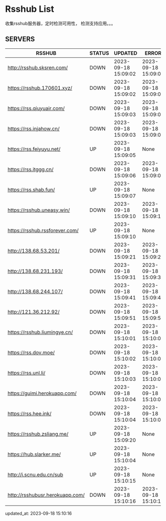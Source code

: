 # Rsshub List

收集rsshub服务器，定时检测可用性， 检测支持应用。。。


## SERVERS

|  RSSHUB   | STATUS  | UPDATED  | ERROR  | TWITTER |  
|  ----  | ----  | ----  | ----  | ---- |  
| http://rsshub.sksren.com/ | DOWN | 2023-09-18 15:09:02 | 2023-09-18 15:09:02 |  
| https://rsshub.170601.xyz/ | DOWN | 2023-09-18 15:09:02 | 2023-09-18 15:09:02 |  
| https://rss.qiuyuair.com/ | DOWN | 2023-09-18 15:09:03 | 2023-09-18 15:09:03 |  
| https://rss.injahow.cn/ | DOWN | 2023-09-18 15:09:03 | 2023-09-18 15:09:03 |  
| https://rss.feiyuyu.net/ | UP | 2023-09-18 15:09:05 | None ||  
| https://rss.itggg.cn/ | DOWN | 2023-09-18 15:09:06 | 2023-09-18 15:09:06 |  
| https://rss.shab.fun/ | UP | 2023-09-18 15:09:07 | None ||  
| https://rsshub.uneasy.win/ | DOWN | 2023-09-18 15:09:10 | 2023-09-18 15:09:10 |  
| https://rsshub.rssforever.com/ | UP | 2023-09-18 15:09:10 | None ||  
| http://138.68.53.201/ | DOWN | 2023-09-18 15:09:21 | 2023-09-18 15:09:21 |  
| http://138.68.231.193/ | DOWN | 2023-09-18 15:09:31 | 2023-09-18 15:09:31 |  
| http://138.68.244.107/ | DOWN | 2023-09-18 15:09:41 | 2023-09-18 15:09:41 |  
| http://121.36.212.92/ | DOWN | 2023-09-18 15:09:51 | 2023-09-18 15:09:51 |  
| https://rsshub.liumingye.cn/ | DOWN | 2023-09-18 15:10:01 | 2023-09-18 15:10:01 |  
| https://rss.dov.moe/ | DOWN | 2023-09-18 15:10:02 | 2023-09-18 15:10:02 |  
| https://rss.unl.li/ | DOWN | 2023-09-18 15:10:03 | 2023-09-18 15:10:03 |  
| https://guimi.herokuapp.com/ | DOWN | 2023-09-18 15:10:04 | 2023-09-18 15:10:04 |  
| https://rss.hee.ink/ | DOWN | 2023-09-18 15:10:04 | 2023-09-18 15:10:04 |  
| https://rsshub.zsliang.me/ | UP | 2023-09-18 15:09:20 | None |OK|  
| https://hub.slarker.me/ | UP | 2023-09-18 15:10:04 | None ||  
| http://i.scnu.edu.cn/sub | UP | 2023-09-18 15:10:15 | None ||  
| http://rsshubusr.herokuapp.com/ | DOWN | 2023-09-18 15:10:16 | 2023-09-18 15:10:16 |  
  

updated_at: 2023-09-18 15:10:16  
